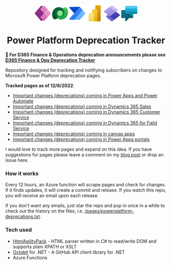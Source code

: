 <div align="center">
  <img alt="PowerApps" src="/docs/img/PowerApps_scalable.svg" height="50">
  <img alt="Dataverse" src="/docs/img/Dataverse_scalable.svg" height="50">
  <img alt="PowerAutomate" src="/docs/img/PowerAutomate_scalable.svg" height="50">
  <img alt="PowerBI" src="/docs/img/PowerBI_scalable.svg" height="50">
  <img alt="PowerPages" src="/docs/img/PowerPages_scalable.svg" height="50">
  <img alt="PowerVirtualAgents" src="/docs/img/PowerVirtualAgents_scalable.svg" height="50">
  <h1>Power Platform Deprecation Tracker</h1>
</div>

**:pushpin: For D365 Finance & Operations deprecation announcements please see [D365 Finance & Ops Deprecation Tracker](https://github.com/tcorcor1/d365-finance-ops-deprecation-tracker)**

Repository designed for tracking and notifiying subscribers on changes to Microsoft Power Platform deprecation pages.

**Tracked pages as of 12/6/2022**:

- [Important changes (deprecations) coming in Power Apps and Power Automate](https://learn.microsoft.com/en-us/power-platform/important-changes-coming)
- [Important changes (deprecations) coming in Dynamics 365 Sales](https://learn.microsoft.com/en-us/dynamics365/sales/deprecations-sales)
- [Important changes (deprecations) coming in Dynamics 365 Customer Service](https://learn.microsoft.com/en-us/dynamics365/customer-service/deprecations-customer-service)
- [Important changes (deprecations) coming in Dynamics 365 for Field Service](https://learn.microsoft.com/en-us/dynamics365/field-service/deprecations-field-service)
- [Important changes (deprecations) coming in canvas apps](https://learn.microsoft.com/en-us/power-apps/maker/canvas-apps/important-changes-deprecations)
- [Important changes (deprecations) coming in Power Apps portals](https://learn.microsoft.com/en-us/power-apps/maker/portals/important-changes-deprecations)

I would love to track more pages and expand on this idea. If you have suggestions for pages please leave a comment on my [blog post](https://tldr-dynamics.com/blog/power-platform-deprecation-tracker) or drop an issue here.

### How it works

Every 12 hours, an Azure function will scrape pages and check for changes. If it finds updates, it will create a commit and release. If you watch this repo, you will receive an email upon each release.

If you don't want any emails, just star the repo and pop in once in a while to check out the history on the files, i.e. [/pages/powerplatform-deprecations.txt](https://github.com/tcorcor1/power-platform-deprecation-tracker/commits/main/pages/powerplatform-deprecations.txt).

### Tech used

- [HtmlAgilityPack](https://html-agility-pack.net/) - HTML parser written in C# to read/write DOM and supports plain XPATH or XSLT
- [Octokit](https://octokitnet.readthedocs.io/en/latest/) for .NET - A GitHub API client library for .NET
- Azure Functions
